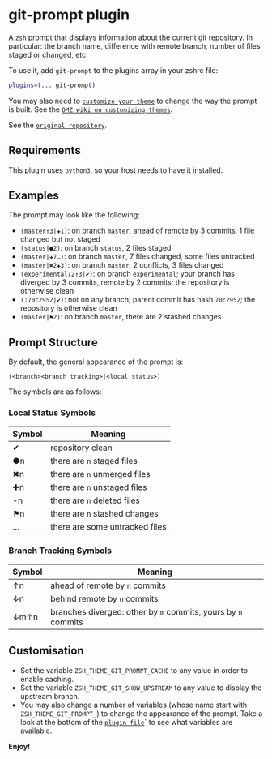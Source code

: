 # git-prompt plugin

A `zsh` prompt that displays information about the current git repository. In
particular: the branch name, difference with remote branch, number of files
staged or changed, etc.

To use it, add `git-prompt` to the plugins array in your zshrc file:

```zsh
plugins=(... git-prompt)
```

You may also need to
[`customize your theme`](HTTPS://GitHub.Com/ohmyzsh/ohmyzsh/issues/9395#issuecomment-1027130429)
to change the way the prompt is built. See the
[`OMZ wiki on customizing themes`](HTTPS://GitHub.Com/ohmyzsh/ohmyzsh/wiki/Customization#overriding-and-adding-themes).

See the [`original repository`](HTTPS://GitHub.Com/olivierverdier/zsh-git-prompt).

## Requirements

This plugin uses `python3`, so your host needs to have it installed.

## Examples

The prompt may look like the following:

-   `(master↑3|✚1)`: on branch `master`, ahead of remote by 3 commits, 1 file
    changed but not staged
-   `(status|●2)`: on branch `status`, 2 files staged
-   `(master|✚7…)`: on branch `master`, 7 files changed, some files untracked
-   `(master|✖2✚3)`: on branch `master`, 2 conflicts, 3 files changed
-   `(experimental↓2↑3|✔)`: on branch `experimental`; your branch has diverged
    by 3 commits, remote by 2 commits; the repository is otherwise clean
-   `(:70c2952|✔)`: not on any branch; parent commit has hash `70c2952`; the
    repository is otherwise clean
-   `(master|⚑2)`: on branch `master`, there are 2 stashed changes

## Prompt Structure

By default, the general appearance of the prompt is:

```text
(<branch><branch tracking>|<local status>)
```

The symbols are as follows:

### Local Status Symbols

| Symbol | Meaning                        |
| ------ | ------------------------------ |
| ✔     | repository clean               |
| ●n     | there are `n` staged files     |
| ✖n    | there are `n` unmerged files   |
| ✚n     | there are `n` unstaged files   |
| -n     | there are `n` deleted files    |
| ⚑n     | there are `n` stashed changes  |
| …      | there are some untracked files |

### Branch Tracking Symbols

| Symbol | Meaning                                                       |
| ------ | ------------------------------------------------------------- |
| ↑n     | ahead of remote by `n` commits                                |
| ↓n     | behind remote by `n` commits                                  |
| ↓m↑n   | branches diverged: other by `m` commits, yours by `n` commits |

## Customisation

-   Set the variable `ZSH_THEME_GIT_PROMPT_CACHE` to any value in order to
    enable caching.
-   Set the variable `ZSH_THEME_GIT_SHOW_UPSTREAM` to any value to display the
    upstream branch.
-   You may also change a number of variables (whose name start with
    `ZSH_THEME_GIT_PROMPT_`) to change the appearance of the prompt. Take a look
    at the bottom of the [`plugin file`](git-prompt.plugin.zsh)` to see what
    variables are available.

**Enjoy!**
